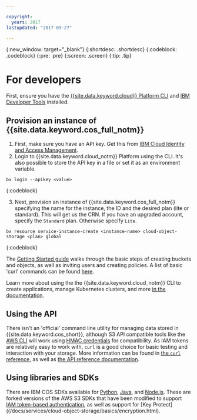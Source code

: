 ```yaml
---

copyright:
  years: 2017
lastupdated: "2017-09-27"

---
```

{:new_window: target="_blank"}
{:shortdesc: .shortdesc}
{:codeblock: .codeblock}
{:pre: .pre}
{:screen: .screen}
{:tip: .tip}

# For developers

First, ensure you have the [{{site.data.keyword.cloud}} Platform CLI](https://clis.ng.bluemix.net/ui/home.html) and [IBM Developer Tools](https://console.bluemix.net/docs/cloudnative/idt/index.html) installed.

## Provision an instance of {{site.data.keyword.cos_full_notm}}
  1. First, make sure you have an API key.  Get this from [IBM Cloud Identity and Access Management](https://www.bluemix.net/iam/#/apikeys).
  2. Login to {{site.data.keyword.cloud_notm}} Platform using the CLI.  It's also possible to store the API key in a file or set it as an environment variable.

```
bx login --apikey <value>
```
{:codeblock}

  3. Next, provision an instance of {{site.data.keyword.cos_full_notm}} specifying the name for the instance, the ID and the desired plan (lite or standard).  This will get us the CRN.  If you have an upgraded account, specify the `Standard` plan.  Otherwise specify `Lite`.

```
bx resource service-instance-create <instance-name> cloud-object-storage <plan> global
```
{:codeblock}

The [Getting Started guide](/docs/services/cloud-object-storage/getting-started.html) walks through the basic steps of creating buckets and objects, as well as inviting users and creating policies.  A list of basic 'curl' commands can be found [here](/docs/services/cloud-object-storage/cli/curl.html).

Learn more about using the the {{site.data.keyword.cloud_notm}} CLI to create applications, manage Kubernetes clusters, and more [in the documentation](/docs/cli/reference/bluemix_cli/bx_cli.html).


## Using the API

There isn't an 'official' command line utility for managing data stored in {{site.data.keyword.cos_short}}, although S3 API compatible tools like the [AWS CLI](/docs/services/cloud-object-storage/cli/aws-cli.html) will work using [HMAC credentials](/docs/services/cloud-object-storage/hmac/credentials.html) for compatibility.  As IAM tokens are relatively easy to work with, `curl` is a good choice for basic testing and interaction with your storage.  More information can be found in [the `curl` reference](/docs/services/cloud-object-storage/cli/curl.html), as well as [the API reference documentation](/docs/services/cloud-object-storage/api-reference/about-api.html).

## Using libraries and SDKs

There are IBM COS SDKs available for [Python](/docs/services/cloud-object-storage/libraries/python.html), [Java](/docs/services/cloud-object-storage/libraries/java.html), and [Node.js](/docs/services/cloud-object-storage/libraries/node.html). These are forked versions of the AWS S3 SDKs that have been modified to support [IAM token-based authentication](/docs/services/cloud-object-storage/iam/overview.html), as well as support for [Key Protect]((/docs/services/cloud-object-storage/basics/encryption.html). 
